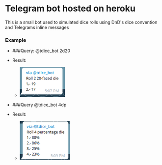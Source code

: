 # Telegram bot hosted on heroku

This is a small bot used to simulated dice rolls using DnD's dice convention and Telegrams inline messages


### Example 

* ###Query: @tdice_bot 2d20
* Result: 
    * ![](./demo/result1.png)




* ###Query @tdice_bot 4dp
* Result:
    * ![](./demo/result2.png)